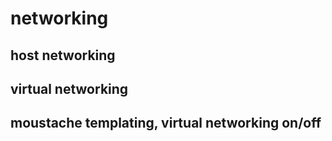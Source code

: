 # networking


## host networking

## virtual networking

## moustache templating, virtual networking on/off
